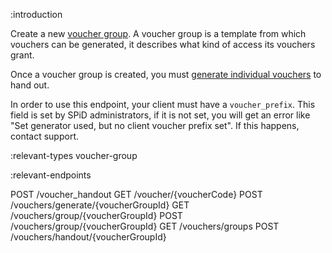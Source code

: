 :introduction

Create a new [voucher group](/types/voucher-group/). A voucher group is a
template from which vouchers can be generated, it describes what kind of access
its vouchers grant.

Once a voucher group is created, you must
[generate individual vouchers](/endpoints/POST/vouchers/generate/{voucherGroupId}/)
to hand out.

In order to use this endpoint, your client must have a `voucher_prefix`. This
field is set by SPiD administrators, if it is not set, you will get an error
like "Set generator used, but no client voucher prefix set". If this happens,
contact support.

:relevant-types voucher-group

:relevant-endpoints

POST /voucher_handout
GET /voucher/{voucherCode}
POST /vouchers/generate/{voucherGroupId}
GET /vouchers/group/{voucherGroupId}
POST /vouchers/group/{voucherGroupId}
GET /vouchers/groups
POST /vouchers/handout/{voucherGroupId}
